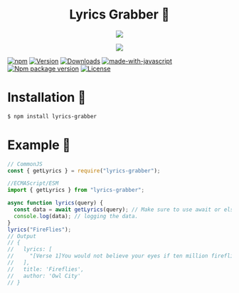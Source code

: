 <h1 align="center">Lyrics Grabber 🎵</h1>
<p align="center">
    <a href="">
    <img src = "https://img.shields.io/badge/node.js-6DA55F?style=for-the-badge&logo=node.js&logoColor=white">
    </a>
</p>
<p align="center">
    <a href="">
    <img src = "https://forthebadge.com/images/badges/built-with-love.svg">
    </a>
</p>

[![npm](https://img.shields.io/npm/l/lyrics-grabber)](https://npmjs.com/package/lyrics-grabber)
[![Version](https://img.shields.io/npm/v/lyrics-grabber)](https://www.npmjs.com/package/lyrics-grabber)
[![Downloads](https://img.shields.io/npm/dt/lyrics-grabber.svg)](https://www.npmjs.com/package/lyrics-grabber)
[![made-with-javascript](https://img.shields.io/badge/Made%20with-JavaScript-1f425f.svg)](https://www.javascript.com)
[![Npm package version](https://badgen.net/npm/v/express)](https://npmjs.com/package/lyrics-grabber)
[![License](https://img.shields.io/badge/License-Boost_1.0-lightblue.svg)](https://www.boost.org/LICENSE_1_0.txt)

# Installation 📝

```bash
$ npm install lyrics-grabber
```

# Example 📣

```js
// CommonJS
const { getLyrics } = require("lyrics-grabber");

//ECMAScript/ESM
import { getLyrics } from "lyrics-grabber";

async function lyrics(query) {
  const data = await getLyrics(query); // Make sure to use await or else it'll return undefined
  console.log(data); // logging the data.
}
lyrics("FireFlies");
// Output
// {
//   lyrics: [
//     "[Verse 1]You would not believe your eyes if ten million firefliesLit up the world as I fell asleep'Cause they'd fill the open air and leave teardrops everywhereYou'd think me rude but I would just stand and stare[Chorus]I'd like to make myself believeThat planet Earth turns slowlyIt's hard to say that I'd rather stay awake when I'm asleep'Cause everything is never as it seems[Verse 2]'Cause I'd get a thousand hugs from ten thousand lightning bugsAs they tried to teach me how to danceA foxtrot above my head, a sock hop beneath my bedA disco ball is just hanging by a thread[Chorus]I'd like to make myself believeThat planet Earth turns slowlyIt's hard to say that I'd rather stay awake when I'm asleep'Cause everything is never as it seems (When I fall asleep)[Bridge]Leave my door open just a crack(Please take me away from here)'Cause I feel like such an insomniac(Please take me away from here)Why do I tire of counting sheep(Please take me away from here)When I'm far too tired to fall asleep?[Verse 3]To ten million fireflies, I'm weird 'cause I hate goodbyesI got misty eyes as they said farewell (They said farewell)But I'll know where several are if my dreams get real bizarre'Cause I saved a few and I keep them in a jar (Jar, jar, jar)[Chorus]I'd like to make myself believeThat planet Earth turns slowlyIt's hard to say that I'd rather stay awake when I'm asleep'Cause everything is never as it seems (When I fall asleep)I'd like to make myself believeThat planet Earth turns slowlyIt's hard to say that I'd rather stay awake when I'm asleep'Cause everything is never as it seems (When I fall asleep)[Outro]I'd like to make myself believeThat planet Earth turns slowlyIt's hard to say that I'd rather stay awake when I'm asleepBecause my dreams are bursting at the seams..."
//   ],
//   title: 'Fireflies',
//   author: 'Owl City'
// }
```

